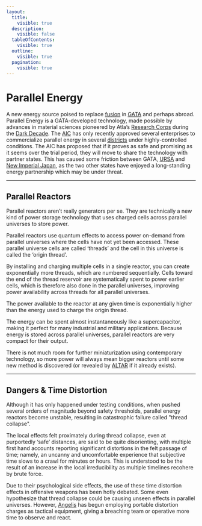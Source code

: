 ```yaml
---
layout:
  title:
    visible: true
  description:
    visible: false
  tableOfContents:
    visible: true
  outline:
    visible: true
  pagination:
    visible: true
---
```


# Parallel Energy

A new energy source poised to replace [fusion](fusion-energy.md) in [GATA](../gata/) and perhaps abroad. Parallel Energy is a GATA-developed technology, made possible by advances in material sciences pioneered by Atla’s [Research Corps](../gata/history/the-research-corps.md#overview) during the [Dark Decade](../history/the-dark-decade.md). The [AIC](../gata/institutions/atlan-information-control.md) has only recently approved several enterprises to commercialize parallel energy in several [districts](../gata/politics/districts.md) under highly-controlled conditions. The AIC has proposed that if it proves as safe and promising as it seems over the trial period, they will move to share the technology with partner states. This has caused some friction between GATA, [URSA](../ursa/) and [New Imperial Japan](../new-imperial-japan/), as the two other states have enjoyed a long-standing energy partnership which may be under threat.

***

## **Parallel Reactors**

Parallel reactors aren’t really generators per se. They are technically a new kind of power storage technology that uses charged cells across parallel universes to store power.

Parallel reactors use quantum effects to access power on-demand from parallel universes where the cells have not yet been accessed. These parallel universe cells are called ‘threads’ and the cell in this universe is called the ‘origin thread’.

By installing and charging multiple cells in a single reactor, you can create exponentially more threads, which are numbered sequentially. Cells toward the end of the thread reservoir are systematically spent to power earlier cells, which is therefore also done in the parallel universes, improving power availability across threads for all parallel universes.

The power available to the reactor at any given time is exponentially higher than the energy used to charge the origin thread.

The energy can be spent almost instantaneously like a supercapacitor, making it perfect for many industrial and military applications. Because energy is stored across parallel universes, parallel reactors are very compact for their output.

There is not much room for further miniaturization using contemporary technology, so more power will always mean bigger reactors until some new method is discovered (or revealed by [ALTAR](../gata/institutions/altar.md) if it already exists).

***

## **Dangers & Time Distortion**

Although it has only happened under testing conditions, when pushed several orders of magnitude beyond safety thresholds, parallel energy reactors become unstable, resulting in catastrophic failure called "thread collapse".

The local effects felt proximately during thread collapse, even at purportedly ‘safe’ distances, are said to be quite disorienting, with multiple first hand accounts reporting significant distortions in the felt passage of time; namely, an uncanny and uncomfortable experience that subjective time slows to a crawl for minutes or hours. This is understood to be the result of an increase in the local irreducibility as multiple timelines recohere by brute force.

Due to their psychological side effects, the use of these time distortion effects in offensive weapons has been hotly debated. Some even hypothesize that thread collapse could be causing unseen effects in parallel universes. However, [Angelis](../gata/military-and-defense/angelis.md) has begun employing portable distortion charges as tactical equipment, giving a breaching team or operative more time to observe and react.
